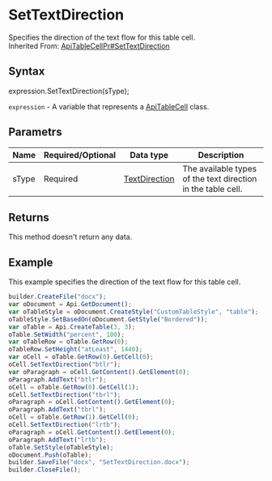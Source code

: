 # SetTextDirection

Specifies the direction of the text flow for this table cell.<br>Inherited From: [ApiTableCellPr#SetTextDirection](../../ApiTableCellPr/Methods/SetTextDirection.md)

## Syntax

expression.SetTextDirection(sType);

`expression` - A variable that represents a [ApiTableCell](../ApiTableCell.md) class.

## Parametrs

| **Name** | **Required/Optional** | **Data type** | **Description** |
| ------------- | ------------- | ------------- | ------------- |
| sType | Required | [TextDirection](../../../Enumerations/TextDirection.md) | The available types of the text direction in the table cell. |

## Returns

This method doesn't return any data.

## Example

This example specifies the direction of the text flow for this table cell.

```javascript
builder.CreateFile("docx");
var oDocument = Api.GetDocument();
var oTableStyle = oDocument.CreateStyle("CustomTableStyle", "table");
oTableStyle.SetBasedOn(oDocument.GetStyle("Bordered"));
var oTable = Api.CreateTable(3, 3);
oTable.SetWidth("percent", 100);
var oTableRow = oTable.GetRow(0);
oTableRow.SetHeight("atLeast", 1440);
var oCell = oTable.GetRow(0).GetCell(0);
oCell.SetTextDirection("btlr");
var oParagraph = oCell.GetContent().GetElement(0);
oParagraph.AddText("btlr");
oCell = oTable.GetRow(0).GetCell(1);
oCell.SetTextDirection("tbrl");
oParagraph = oCell.GetContent().GetElement(0);
oParagraph.AddText("tbrl");
oCell = oTable.GetRow(1).GetCell(0);
oCell.SetTextDirection("lrtb");
oParagraph = oCell.GetContent().GetElement(0);
oParagraph.AddText("lrtb");
oTable.SetStyle(oTableStyle);
oDocument.Push(oTable);
builder.SaveFile("docx", "SetTextDirection.docx");
builder.CloseFile();
```